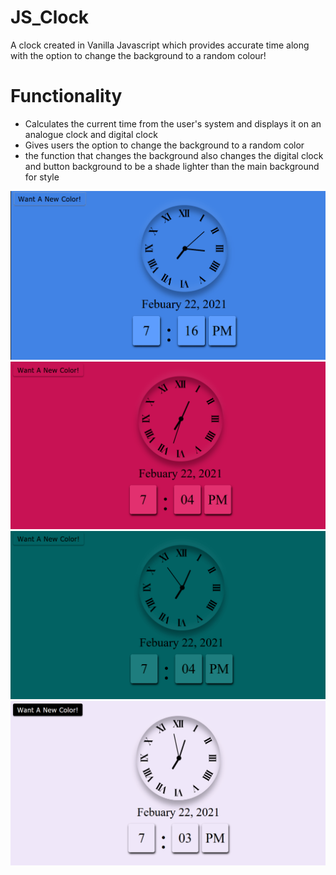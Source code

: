 # JS_Clock
A clock created in Vanilla Javascript which provides accurate time along with the option to change the background to a random colour!

# Functionality
- Calculates the current time from the user's system and displays it on an analogue clock and digital clock
- Gives users the option to change the background to a random color
- the function that changes the background also changes the digital clock and button background to be a shade lighter than the main background for style

![Blue](png/blue_clock.png)
![Red](png/red_clock.png)
![Green](png/green_clock.png)
![Pink](png/pink_clock.png)